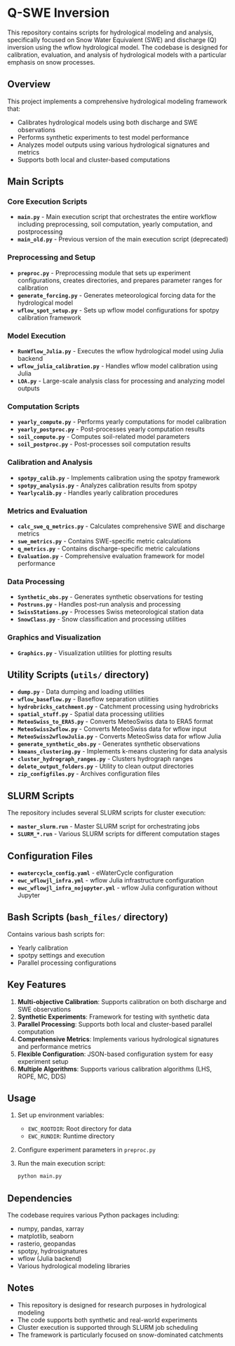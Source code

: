 # Q-SWE Inversion

This repository contains scripts for hydrological modeling and analysis, specifically focused on Snow Water Equivalent (SWE) and discharge (Q) inversion using the wflow hydrological model. The codebase is designed for calibration, evaluation, and analysis of hydrological models with a particular emphasis on snow processes.

## Overview

This project implements a comprehensive hydrological modeling framework that:
- Calibrates hydrological models using both discharge and SWE observations
- Performs synthetic experiments to test model performance
- Analyzes model outputs using various hydrological signatures and metrics
- Supports both local and cluster-based computations

## Main Scripts

### Core Execution Scripts

- **`main.py`** - Main execution script that orchestrates the entire workflow including preprocessing, soil computation, yearly computation, and postprocessing
- **`main_old.py`** - Previous version of the main execution script (deprecated)

### Preprocessing and Setup

- **`preproc.py`** - Preprocessing module that sets up experiment configurations, creates directories, and prepares parameter ranges for calibration
- **`generate_forcing.py`** - Generates meteorological forcing data for the hydrological model
- **`wflow_spot_setup.py`** - Sets up wflow model configurations for spotpy calibration framework

### Model Execution

- **`RunWflow_Julia.py`** - Executes the wflow hydrological model using Julia backend
- **`wflow_julia_calibration.py`** - Handles wflow model calibration using Julia
- **`LOA.py`** - Large-scale analysis class for processing and analyzing model outputs

### Computation Scripts

- **`yearly_compute.py`** - Performs yearly computations for model calibration
- **`yearly_postproc.py`** - Post-processes yearly computation results
- **`soil_compute.py`** - Computes soil-related model parameters
- **`soil_postproc.py`** - Post-processes soil computation results

### Calibration and Analysis

- **`spotpy_calib.py`** - Implements calibration using the spotpy framework
- **`spotpy_analysis.py`** - Analyzes calibration results from spotpy
- **`Yearlycalib.py`** - Handles yearly calibration procedures

### Metrics and Evaluation

- **`calc_swe_q_metrics.py`** - Calculates comprehensive SWE and discharge metrics
- **`swe_metrics.py`** - Contains SWE-specific metric calculations
- **`q_metrics.py`** - Contains discharge-specific metric calculations
- **`Evaluation.py`** - Comprehensive evaluation framework for model performance

### Data Processing

- **`Synthetic_obs.py`** - Generates synthetic observations for testing
- **`Postruns.py`** - Handles post-run analysis and processing
- **`SwissStations.py`** - Processes Swiss meteorological station data
- **`SnowClass.py`** - Snow classification and processing utilities

### Graphics and Visualization

- **`Graphics.py`** - Visualization utilities for plotting results

## Utility Scripts (`utils/` directory)

- **`dump.py`** - Data dumping and loading utilities
- **`wflow_baseflow.py`** - Baseflow separation utilities
- **`hydrobricks_catchment.py`** - Catchment processing using hydrobricks
- **`spatial_stuff.py`** - Spatial data processing utilities
- **`MeteoSwiss_to_ERA5.py`** - Converts MeteoSwiss data to ERA5 format
- **`MeteoSwiss2wflow.py`** - Converts MeteoSwiss data for wflow input
- **`MeteoSwiss2wflowJulia.py`** - Converts MeteoSwiss data for wflow Julia
- **`generate_synthetic_obs.py`** - Generates synthetic observations
- **`kmeans_clustering.py`** - Implements k-means clustering for data analysis
- **`cluster_hydrograph_ranges.py`** - Clusters hydrograph ranges
- **`delete_output_folders.py`** - Utility to clean output directories
- **`zip_configfiles.py`** - Archives configuration files

## SLURM Scripts

The repository includes several SLURM scripts for cluster execution:
- **`master_slurm.run`** - Master SLURM script for orchestrating jobs
- **`SLURM_*.run`** - Various SLURM scripts for different computation stages

## Configuration Files

- **`ewatercycle_config.yaml`** - eWaterCycle configuration
- **`ewc_wflowjl_infra.yml`** - wflow Julia infrastructure configuration
- **`ewc_wflowjl_infra_nojupyter.yml`** - wflow Julia configuration without Jupyter

## Bash Scripts (`bash_files/` directory)

Contains various bash scripts for:
- Yearly calibration
- spotpy settings and execution
- Parallel processing configurations

## Key Features

1. **Multi-objective Calibration**: Supports calibration on both discharge and SWE observations
2. **Synthetic Experiments**: Framework for testing with synthetic data
3. **Parallel Processing**: Supports both local and cluster-based parallel computation
4. **Comprehensive Metrics**: Implements various hydrological signatures and performance metrics
5. **Flexible Configuration**: JSON-based configuration system for easy experiment setup
6. **Multiple Algorithms**: Supports various calibration algorithms (LHS, ROPE, MC, DDS)

## Usage

1. Set up environment variables:
   - `EWC_ROOTDIR`: Root directory for data
   - `EWC_RUNDIR`: Runtime directory

2. Configure experiment parameters in `preproc.py`

3. Run the main execution script:
   ```bash
   python main.py
   ```

## Dependencies

The codebase requires various Python packages including:
- numpy, pandas, xarray
- matplotlib, seaborn
- rasterio, geopandas
- spotpy, hydrosignatures
- wflow (Julia backend)
- Various hydrological modeling libraries

## Notes

- This repository is designed for research purposes in hydrological modeling
- The code supports both synthetic and real-world experiments
- Cluster execution is supported through SLURM job scheduling
- The framework is particularly focused on snow-dominated catchments 